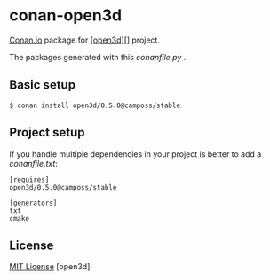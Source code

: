 # conan-open3d


[Conan.io](https://conan.io) package for [[open3d][]](https://www.open3d.org) project.

The packages generated with this *conanfile.py* .

## Basic setup

    $ conan install open3d/0.5.0@camposs/stable

## Project setup

If you handle multiple dependencies in your project is better to add a *conanfile.txt*:

    [requires]
    open3d/0.5.0@camposs/stable

    [generators]
    txt
    cmake

## License

[MIT License](LICENSE)
[open3d]: 
